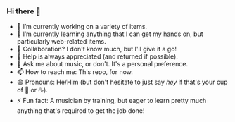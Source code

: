 ### Hi there 👋

- 🔭 I’m currently working on a variety of items.
- 🌱 I’m currently learning anything that I can get my hands on, but particularly web-related items.
- 👯 Collaboration? I don't know much, but I'll give it a go!
- 🤔 Help is always appreciated (and returned if possible).
- 💬 Ask me about music, or don't. It's a personal preference.
- 📫 How to reach me: This repo, for now.
- 😄 Pronouns: He/Him (but don't hesitate to just say _hey_ if that's your cup of :tea: or :coffee:).
- ⚡ Fun fact: A musician by training, but eager to learn pretty much anything that's required to get the job done!

<!--
**AnMits/AnMits** is a ✨ _special_ ✨ repository because its `README.md` (this file) appears on your GitHub profile.

Here are some ideas to get you started:

- 🔭 I’m currently working on ...
- 🌱 I’m currently learning ...
- 👯 I’m looking to collaborate on ...
- 🤔 I’m looking for help with ...
- 💬 Ask me about ...
- 📫 How to reach me: ...
- 😄 Pronouns: ...
- ⚡ Fun fact: ...
-->
